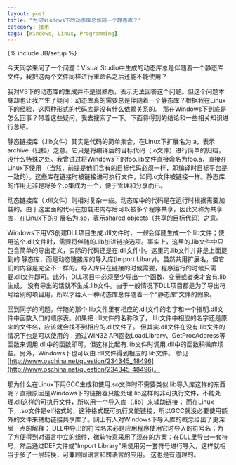```yaml
---
layout: post
title: "为何Windows下的动态库总伴随一个静态库？"
category: 技术
tags: [Windows, Linux, Programming]
---
```

{% include JB/setup %}

今天同学来问了一个问题：Visual Studio中生成的动态库总是伴随着一个静态库文件，我把这两个文件同样进行重命名之后还能不能使用？

<!--more-->
我对VS下的动态库的生成并不是很熟悉，表示无法回答这个问题。但这个问题本身却也让我产生了疑问：动态库真的需要总是伴随着一个静态库？根据我在Linux下的经验，这两种形式的代码库是没有什么依赖关系的。
那在Windows下到底是怎么回事？带着这些疑问，我去搜索了一下。下面将得到的结论和一些相关知识进行总结。

静态链接库（.lib文件）其实是代码的简单集合，在Linux下扩展名为.a，表示archive（归档）之意。它只是将编译后的目标代码（.o文件）进行简单的归档，没什么特殊之处。我曾试过将Windows下的foo.lib文件直接命名为foo.a，直接在Linux下使用
（当然，前提是他们含有的目标代码必须一样，即编译时目标平台是一致的）。这些库在链接时被链接进可执行文件，如同.o文件被链接一样。静态库的作用无非是将多个.o集成为一个，便于管理和分享而已。

动态链接库（.dll文件）则相对复杂一些。动态库中的代码是在运行时根据需要加载的。由于这里面的代码在加载进内存后可以被多个程序共享，因此又称为共享库，在Linux下的扩展名为.so，表示shared objects（共享的目标代码）之意。

Windows下用VS创建DLL项目生成.dll文件时，*一般*会伴随生成一个.lib文件；使用这个.dll文件时，需要将伴随的.lib加进链接选项。事实上，这里的.lib文件中只包含简单的导出定义，实际的代码还是在.dll文件中。这里的.lib文件并非是上面提到的
静态库，而是动态链接库的导入库(Import Libary)。虽然共用扩展名，但它们的内容是完全不一样的。导入库只在链接的时候需要，程序运行的时候只需要.dll文件即可。此外，DLL项目中必须至少导出一个函数、变量或者类才会有.lib生成，
没有导出的话就不生成.lib文件。由于一般情况下DLL项目都是为了导出符号给别的项目用，所以才给人一种动态库总伴随着一个“静态库”文件的假象。

回到同学的问题。伴随的那个.lib文件里有相应的.dll文件的名字和一个指明.dll文件中函数入口的顺序表。如果把.dll文件的名称改了，.lib文件中相应的名字还是原来的文件名，应该就会找不到相应的.dll文件了。
但其实.dll文件在没有.lib文件的情况下也是可以使用的：通过WIN32 API函数LoadLibrary、GetProcAddress等函数来调用.dll中的函数即可。但这样比起有.lib文件时调用.dll中的函数稍微麻烦些。另外，Windows下也可以由.dll文件得到相应的.lib文件。
参见[http://www.oschina.net/question/234345_48496](http://www.oschina.net/question/234345_48496)。

那为什么在Linux下用GCC生成和使用.so文件时不需要类似.lib导入库这样的东西呢？直接原因是Windows下的链接器只能处理.lib这样的非可执行文件，不能处理.dll这样的可执行文件，所以用一个导入库（.lib）来辅助链接；
而在Linux下，.so文件是elf格式的，这种格式既可执行又能链接，所以GCC就没必要使用额外的文件来辅助链接共享库了。网上有人对Windows下导入库的概念给出了更深层一点的解释：
DLL中导出的符号名未必是应用程序使用它时导入的符号名；为了方便得到对语言中立的组件，微软特意采用了现在的方案：在DLL里导出一套符号，然后通过DEF文件或"Import Library"来使用另一套符号进行导入，这样就相当于多了一层转换，可兼顾同语言和跨语言的应用。
这也是有道理的。

